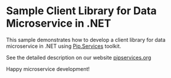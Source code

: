 # Sample Client Library for Data Microservice in .NET

This sample demonstrates how to develop a client library for data microservice in .NET using [Pip.Services](http://github.com/pip-services/pip-services) toolkit.

See the detailed description on our website [pipservices.org](http://pipservices.org)

Happy microservice development!